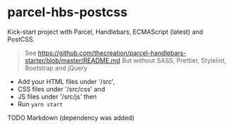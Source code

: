 # parcel-hbs-postcss

Kick-start project with Parcel, Handlebars, ECMAScript (latest) and PostCSS.

> See https://github.com/thecreation/parcel-handlebars-starter/blob/master/README.md
> But without SASS, Prettier, Stylelint, Bootstrap and jQuery

* Add your HTML files under '/src',
* CSS files under '/src/css' and
* JS files under '/src/js' then
* Run `yarn start`

TODO Markdown (dependency was added)
